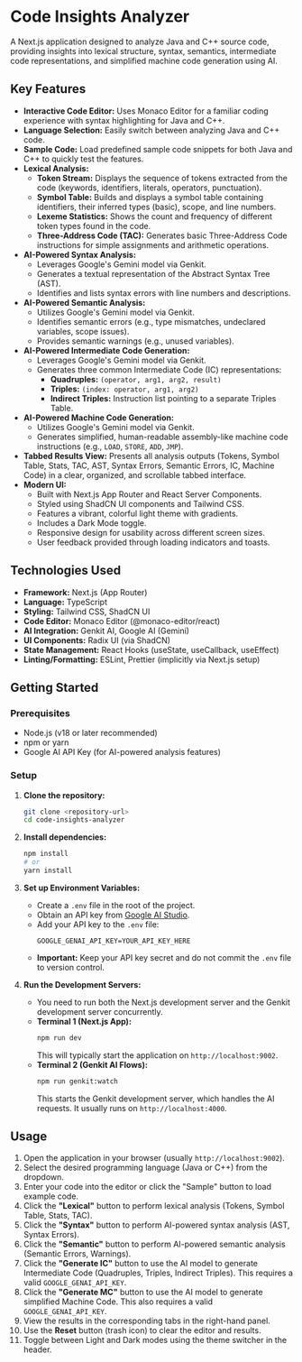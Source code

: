 # Code Insights Analyzer

A Next.js application designed to analyze Java and C++ source code, providing insights into lexical structure, syntax, semantics, intermediate code representations, and simplified machine code generation using AI.

## Key Features

*   **Interactive Code Editor:** Uses Monaco Editor for a familiar coding experience with syntax highlighting for Java and C++.
*   **Language Selection:** Easily switch between analyzing Java and C++ code.
*   **Sample Code:** Load predefined sample code snippets for both Java and C++ to quickly test the features.
*   **Lexical Analysis:**
    *   **Token Stream:** Displays the sequence of tokens extracted from the code (keywords, identifiers, literals, operators, punctuation).
    *   **Symbol Table:** Builds and displays a symbol table containing identifiers, their inferred types (basic), scope, and line numbers.
    *   **Lexeme Statistics:** Shows the count and frequency of different token types found in the code.
    *   **Three-Address Code (TAC):** Generates basic Three-Address Code instructions for simple assignments and arithmetic operations.
*   **AI-Powered Syntax Analysis:**
    *   Leverages Google's Gemini model via Genkit.
    *   Generates a textual representation of the Abstract Syntax Tree (AST).
    *   Identifies and lists syntax errors with line numbers and descriptions.
*   **AI-Powered Semantic Analysis:**
    *   Utilizes Google's Gemini model via Genkit.
    *   Identifies semantic errors (e.g., type mismatches, undeclared variables, scope issues).
    *   Provides semantic warnings (e.g., unused variables).
*   **AI-Powered Intermediate Code Generation:**
    *   Leverages Google's Gemini model via Genkit.
    *   Generates three common Intermediate Code (IC) representations:
        *   **Quadruples:** `(operator, arg1, arg2, result)`
        *   **Triples:** `(index: operator, arg1, arg2)`
        *   **Indirect Triples:** Instruction list pointing to a separate Triples Table.
*   **AI-Powered Machine Code Generation:**
    *   Utilizes Google's Gemini model via Genkit.
    *   Generates simplified, human-readable assembly-like machine code instructions (e.g., `LOAD`, `STORE`, `ADD`, `JMP`).
*   **Tabbed Results View:** Presents all analysis outputs (Tokens, Symbol Table, Stats, TAC, AST, Syntax Errors, Semantic Errors, IC, Machine Code) in a clear, organized, and scrollable tabbed interface.
*   **Modern UI:**
    *   Built with Next.js App Router and React Server Components.
    *   Styled using ShadCN UI components and Tailwind CSS.
    *   Features a vibrant, colorful light theme with gradients.
    *   Includes a Dark Mode toggle.
    *   Responsive design for usability across different screen sizes.
    *   User feedback provided through loading indicators and toasts.

## Technologies Used

*   **Framework:** Next.js (App Router)
*   **Language:** TypeScript
*   **Styling:** Tailwind CSS, ShadCN UI
*   **Code Editor:** Monaco Editor (@monaco-editor/react)
*   **AI Integration:** Genkit AI, Google AI (Gemini)
*   **UI Components:** Radix UI (via ShadCN)
*   **State Management:** React Hooks (useState, useCallback, useEffect)
*   **Linting/Formatting:** ESLint, Prettier (implicitly via Next.js setup)

## Getting Started

### Prerequisites

*   Node.js (v18 or later recommended)
*   npm or yarn
*   Google AI API Key (for AI-powered analysis features)

### Setup

1.  **Clone the repository:**
    ```bash
    git clone <repository-url>
    cd code-insights-analyzer
    ```

2.  **Install dependencies:**
    ```bash
    npm install
    # or
    yarn install
    ```

3.  **Set up Environment Variables:**
    *   Create a `.env` file in the root of the project.
    *   Obtain an API key from [Google AI Studio](https://aistudio.google.com/app/apikey).
    *   Add your API key to the `.env` file:
        ```env
        GOOGLE_GENAI_API_KEY=YOUR_API_KEY_HERE
        ```
    *   **Important:** Keep your API key secret and do not commit the `.env` file to version control.

4.  **Run the Development Servers:**
    *   You need to run both the Next.js development server and the Genkit development server concurrently.
    *   **Terminal 1 (Next.js App):**
        ```bash
        npm run dev
        ```
        This will typically start the application on `http://localhost:9002`.
    *   **Terminal 2 (Genkit AI Flows):**
        ```bash
        npm run genkit:watch
        ```
        This starts the Genkit development server, which handles the AI requests. It usually runs on `http://localhost:4000`.

## Usage

1.  Open the application in your browser (usually `http://localhost:9002`).
2.  Select the desired programming language (Java or C++) from the dropdown.
3.  Enter your code into the editor or click the "Sample" button to load example code.
4.  Click the **"Lexical"** button to perform lexical analysis (Tokens, Symbol Table, Stats, TAC).
5.  Click the **"Syntax"** button to perform AI-powered syntax analysis (AST, Syntax Errors).
6.  Click the **"Semantic"** button to perform AI-powered semantic analysis (Semantic Errors, Warnings).
7.  Click the **"Generate IC"** button to use the AI model to generate Intermediate Code (Quadruples, Triples, Indirect Triples). This requires a valid `GOOGLE_GENAI_API_KEY`.
8.  Click the **"Generate MC"** button to use the AI model to generate simplified Machine Code. This also requires a valid `GOOGLE_GENAI_API_KEY`.
9.  View the results in the corresponding tabs in the right-hand panel.
10. Use the **Reset** button (trash icon) to clear the editor and results.
11. Toggle between Light and Dark modes using the theme switcher in the header.
